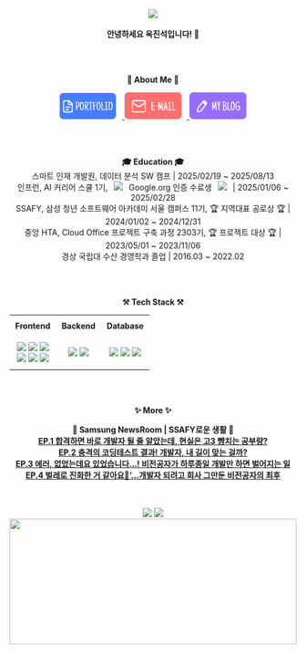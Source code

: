<p align='center'>
    <img src="https://capsule-render.vercel.app/api?type=waving&color=auto&height=300&section=header&text=Hello!&fontSize=70&fontColor=FFFFFF"/>
</p>

<p align="center">
    <strong>안녕하세요 옥진석입니다! 👐</strong>
</p>
 
<br>
<br>

<p align="center">
<strong>🌟 About Me 🌟</strong>
</p>

<p align="center">
    <a href="https://jjok97.github.io/portfolio/">
        <img src="img/portfolio.svg" alt="Portfolio" width="100px" style="margin-right: 10px;" />
    </a>
    <a href="mailto:jsock414@gmail.com">
        <img src="img/email.svg" alt="Email" width="100px" style="margin-right: 10px;" />
    </a>
    <a href="https://jjok97.github.io/">
        <img src="img/blog.svg" alt="Blog" width="100px" />
    </a>
</p>

<br>
<br>

<p align="center">
    <strong>🎓 Education 🎓</strong>
    <br>스마트 인재 개발원, 데이터 분석 SW 캠프 | 2025/02/19 ~ 2025/08/13
    <br>인프런, AI 커리어 스쿨 1기, &thinsp; <img src="https://fonts.gstatic.com/s/i/productlogos/googleg/v6/24px.svg" width="15" /> &thinsp; Google.org 인증 수료생 &thinsp; <img src="https://fonts.gstatic.com/s/i/productlogos/googleg/v6/24px.svg" width="15" /> &thinsp; | 2025/01/06 ~ 2025/02/28
    <br>SSAFY, 삼성 청년 소프트웨어 아카데미 서울 캠퍼스 11기, 🏆 지역대표 공로상 🏆 | 2024/01/02 ~ 2024/12/31
    <br>중앙 HTA, Cloud Office 프로젝트 구축 과정 2303기, 🏆 프로젝트 대상 🏆 | 2023/05/01 ~ 2023/11/06 
    <br>경상 국립대 수산 경영학과 졸업 | 2016.03 ~ 2022.02
</p>

<br>
<br>

<p align="center">
    <strong>⚒️ Tech Stack ⚒️</strong><br>
</p>

<table align="center" style="width: 80%; border-collapse: collapse;">
    <tr>
        <td align="center" style="padding: 10px;"><strong>Frontend</strong></td>
        <td align="center" style="padding: 10px;"><strong>Backend</strong></td>
        <td align="center" style="padding: 10px;"><strong>Database</strong></td>
    </tr>
    <tr>
        <td align="center" style="padding: 10px;">
            <img src="https://img.shields.io/badge/HTML5-E34F26?style=flat-square&logo=html5&logoColor=white"/> 
            <img src="https://img.shields.io/badge/CSS3-1572B6?style=flat-square&logo=css3&logoColor=white"/> 
            <img src="https://img.shields.io/badge/JavaScript-F7DF1E?style=flat-square&logo=javascript&logoColor=black"/> 
            <br>
            <img src="https://img.shields.io/badge/AJAX-F7DF1E?style=flat-square&logo=javascript&logoColor=black"/> 
            <img src="https://img.shields.io/badge/Vue.js-4FC08D?style=flat-square&logo=vue.js&logoColor=white"/>
            <img src="https://img.shields.io/badge/React-61DAFB?style=flat-square&logo=react&logoColor=black"/>
        </td>
        <td align="center" style="padding: 10px;">
            <img src="https://img.shields.io/badge/Java-007396?style=flat-square&logo=java&logoColor=white&logoWidth=20"/>
            <img src="https://img.shields.io/badge/Spring-6DB33F?style=flat-square&logo=spring&logoColor=white"/>
        </td>
        <td align="center" style="padding: 10px;">
            <img src="https://img.shields.io/badge/MyBatis-000000?style=flat-square&logo=mybatis&logoColor=white"/> 
            <img src="https://img.shields.io/badge/Oracle-F80000?style=flat-square&logo=oracle&logoColor=white"/> 
            <img src="https://img.shields.io/badge/MySQL-4479A1?style=flat-square&logo=mysql&logoColor=white"/> 
        </td>
    </tr>
</table>

<br>
<br>

<p align="center">
    <strong>✨ More ✨</strong>
</p>

<p align="center">
  <strong>🎥 Samsung NewsRoom | SSAFY로운 생활 🎥</strong>
  <br><a href="https://youtu.be/GUu2b23rJfw?si=Rjb06PHExf8LNqhS"><strong>EP.1 합격하면 바로 개발자 될 줄 알았는데, 현실은 고3 뺨치는 공부량?</strong></a>
  <br><a href="https://youtu.be/eSyS_vX-aHM?si=uG8GRfyZUX4WclFd"><strong>EP.2 충격의 코딩테스트 결과! 개발자, 내 길이 맞는 걸까?</strong></a>
  <br><a href="https://www.youtube.com/watch?v=wUze4_t1u0k&t=349s"><strong>EP.3 에러, 없었는데요 있었습니다...! 비전공자가 하루종일 개발만 하면 벌어지는 일</strong></a>
  <br><a href="https://www.youtube.com/watch?v=8FJV9lLGshI&t=5s"><strong>EP.4 벌레로 진화한 거 같아요🐛’…개발자 되려고 회사 그만둔 비전공자의 최후</strong></a>
</p>

<br>
<br>

<div align="center">
  <img height="170em" src="https://github-readme-streak-stats-gules-eta.vercel.app?user=JJOK97&nocache=1" />
  <img height="170em" src="https://github-readme-stats.vercel.app/api/top-langs/?username=JJOK97&layout=compact"/>
</div>

<div align="center">
  <img height="220em" width="100%" src="https://github-profile-summary-cards.vercel.app/api/cards/profile-details?username=JJOK97&theme=vue"/>
</div>
